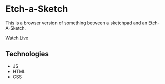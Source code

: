 # Etch-a-Sketch
This is a browser version of something between a sketchpad and an Etch-A-Sketch.

[Watch Live](https://sabasako.github.io/Etch-a-Sketch/ "Live Demo")

## Technologies
<ul>
  <li>JS</li>
  <li>HTML</li>
  <li>CSS</li>
</ul>
